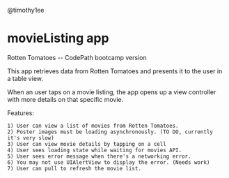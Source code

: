 @timothy1ee

movieListing app
============

Rotten Tomatoes -- CodePath bootcamp version

This app retrieves data from Rotten Tomatoes and presents it to the user in a table view.

When an user taps on a movie listing, the app opens up a view controller with more details on that specific movie.

Features:

    1) User can view a list of movies from Rotten Tomatoes.  
    2) Poster images must be loading asynchronously. (TO DO, currently it's very slow)
    3) User can view movie details by tapping on a cell
    4) User sees loading state while waiting for movies API.
    5) User sees error message when there's a networking error.  
    6) You may not use UIAlertView to display the error. (Needs work)
    7) User can pull to refresh the movie list.
